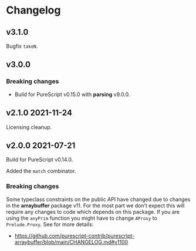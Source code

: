 # Changelog

## v3.1.0

Bugfix `takeN`.

## v3.0.0

### Breaking changes

- Build for PureScript v0.15.0 with __parsing__ v9.0.0.

## v2.1.0 2021-11-24

Licensing cleanup.

## v2.0.0 2021-07-21

Build for PureScript v0.14.0.

Added the `match` combinator.

### Breaking changes

Some typeclass constraints on the public API have changed due to changes
in the __arraybuffer__ package v11. For the most part we don’t expect
this will require any changes to code which depends on this package. If
you are using the `anyPrim` function you might have to change `AProxy` to
`Prelude.Proxy`. See for more details:

* https://github.com/purescript-contrib/purescript-arraybuffer/blob/main/CHANGELOG.md#v1100

